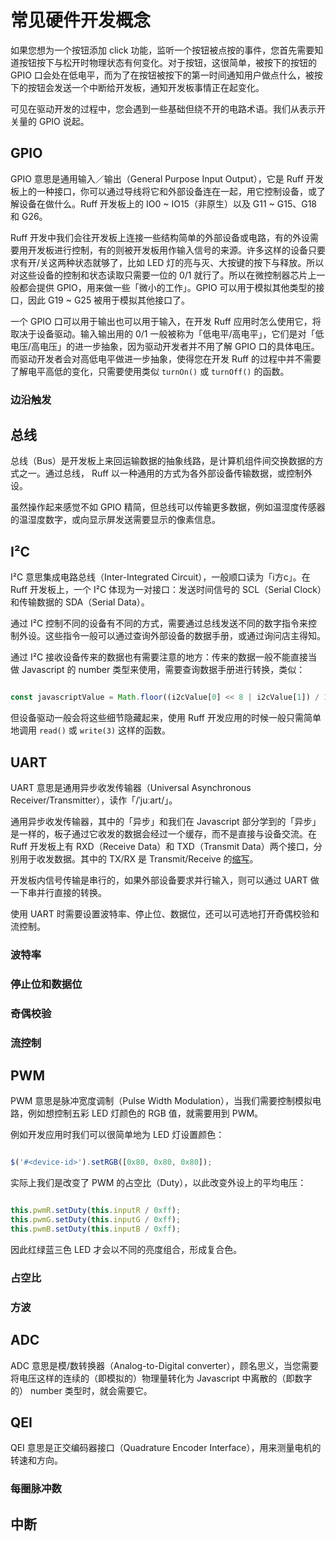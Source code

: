 # 常见硬件开发概念

如果您想为一个按钮添加 click 功能，监听一个按钮被点按的事件，您首先需要知道按钮按下与松开时物理状态有何变化。对于按钮，这很简单，被按下的按钮的 GPIO 口会处在低电平，而为了在按钮被按下的第一时间通知用户做点什么，被按下的按钮会发送一个中断给开发板，通知开发板事情正在起变化。

可见在驱动开发的过程中，您会遇到一些基础但绕不开的电路术语。我们从表示开关量的 GPIO 说起。

## GPIO

GPIO 意思是通用输入／输出（General Purpose Input Output），它是 Ruff 开发板上的一种接口，你可以通过导线将它和外部设备连在一起，用它控制设备，或了解设备在做什么。Ruff 开发板上的 IO0 ~ IO15（非原生）以及 G11 ~ G15、G18 和 G26。
  
Ruff 开发中我们会往开发板上连接一些结构简单的外部设备或电路，有的外设需要用开发板进行控制，有的则被开发板用作输入信号的来源。许多这样的设备只要求有开/关这两种状态就够了，比如 LED 灯的亮与灭、大按键的按下与释放。所以对这些设备的控制和状态读取只需要一位的 0/1 就行了。所以在微控制器芯片上一般都会提供 GPIO，用来做一些「微小的工作」。GPIO 可以用于模拟其他类型的接口，因此 G19 ~ G25 被用于模拟其他接口了。
  
一个 GPIO 口可以用于输出也可以用于输入，在开发 Ruff 应用时怎么使用它，将取决于设备驱动。输入输出用的 0/1 一般被称为「低电平/高电平」，它们是对「低电压/高电压」的进一步抽象，因为驱动开发者并不用了解 GPIO 口的具体电压。而驱动开发者会对高低电平做进一步抽象，使得您在开发 Ruff 的过程中并不需要了解电平高低的变化，只需要使用类似 ```turnOn()``` 或 ```turnOff()``` 的函数。

### 边沿触发

## 总线

总线（Bus）是开发板上来回运输数据的抽象线路，是计算机组件间交换数据的方式之一。通过总线， Ruff 以一种通用的方式为各外部设备传输数据，或控制外设。
  
虽然操作起来感觉不如 GPIO 精简，但总线可以传输更多数据，例如温湿度传感器的温湿度数字，或向显示屏发送需要显示的像素信息。

## I²C

I²C 意思集成电路总线（Inter-Integrated Circuit），一般顺口读为「i方c」。在 Ruff 开发板上，一个 I²C 体现为一对接口：发送时间信号的 SCL（Serial Clock）和传输数据的 SDA（Serial Data）。
  
通过 I²C 控制不同的设备有不同的方式，需要通过总线发送不同的数字指令来控制外设。这些指令一般可以通过查询外部设备的数据手册，或通过询问店主得知。
  
通过 I²C 接收设备传来的数据也有需要注意的地方：传来的数据一般不能直接当做 Javascript 的 number 类型来使用，需要查询数据手册进行转换，类似：

```javascript

const javascriptValue = Math.floor((i2cValue[0] << 8 | i2cValue[1]) / 1.2);
```

但设备驱动一般会将这些细节隐藏起来，使用 Ruff 开发应用的时候一般只需简单地调用 ```read()``` 或 ```write(3)``` 这样的函数。

## UART

UART 意思是通用异步收发传输器（Universal Asynchronous Receiver/Transmitter），读作「/ˈjuːart/」。
  
通用异步收发传输器，其中的「异步」和我们在 Javascript 部分学到的「异步」是一样的，板子通过它收发的数据会经过一个缓存，而不是直接与设备交流。在 Ruff 开发板上有 RXD（Receive Data）和 TXD（Transmit Data）两个接口，分别用于收发数据。其中的 TX/RX 是 Transmit/Receive 的[缩写](http://electronics.stackexchange.com/questions/214328/whats-the-meaning-of-x-in-rxd-and-txd-of-uart)。
  
开发板内信号传输是串行的，如果外部设备要求并行输入，则可以通过 UART 做一下串并行直接的转换。
  
使用 UART 时需要设置波特率、停止位、数据位，还可以可选地打开奇偶校验和流控制。
  
### 波特率

### 停止位和数据位

### 奇偶校验

### 流控制

## PWM

PWM 意思是脉冲宽度调制（Pulse Width Modulation），当我们需要控制模拟电路，例如想控制五彩 LED 灯颜色的 RGB 值，就需要用到 PWM。
  
例如开发应用时我们可以很简单地为 LED 灯设置颜色：

```javascript

$('#<device-id>').setRGB([0x80, 0x80, 0x80]);
```

实际上我们是改变了 PWM 的占空比（Duty），以此改变外设上的平均电压：

```javascript

this.pwmR.setDuty(this.inputR / 0xff);
this.pwmG.setDuty(this.inputG / 0xff);
this.pwmB.setDuty(this.inputB / 0xff);
```

因此红绿蓝三色 LED 才会以不同的亮度组合，形成复合色。
  
### 占空比

### 方波

## ADC

ADC 意思是模/数转换器（Analog-to-Digital converter），顾名思义，当您需要将电压这样的连续的（即模拟的）物理量转化为 Javascript 中离散的（即数字的） number 类型时，就会需要它。

## QEI

QEI 意思是正交编码器接口（Quadrature Encoder Interface），用来测量电机的转速和方向。

### 每圈脉冲数

## 中断

